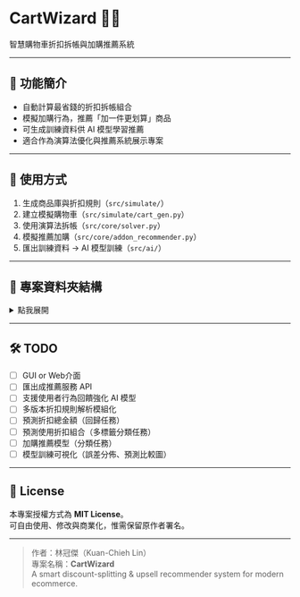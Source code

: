 # CartWizard 🧙‍♂️  
智慧購物車折扣拆帳與加購推薦系統

---

## 🧠 功能簡介
- 自動計算最省錢的折扣拆帳組合
- 模擬加購行為，推薦「加一件更划算」商品
- 可生成訓練資料供 AI 模型學習推薦
- 適合作為演算法優化與推薦系統展示專案

---

## 🚀 使用方式
1. 生成商品庫與折扣規則（`src/simulate/`）
2. 建立模擬購物車（`src/simulate/cart_gen.py`）
3. 使用演算法拆帳（`src/core/solver.py`）
4. 模擬推薦加購（`src/core/addon_recommender.py`）
5. 匯出訓練資料 → AI 模型訓練（`src/ai/`）

---

## 📁 專案資料夾結構

<details>
<summary>點我展開</summary>

<br>

```text
CartWizard/
├── data/                 // 測試資料與輸出資料
│   ├── raw/              // 原始商品庫、折扣規則（JSON/CSV）
│   ├── carts/            // 模擬生成的購物車資料
│   ├── results/          // 拆帳結果資料
│   └── training/         // AI 訓練資料（X, Y）
│
├── src/                  // 所有 Python 程式碼
│   ├── core/             // 核心邏輯：拆帳演算法、加購模擬
│   │   ├── cart.py
│   │   ├── discount.py
│   │   └── solver.py
│   ├── simulate/         // 測資模擬器（購物車、折扣、商品）
│   │   ├── product_gen.py
│   │   ├── cart_gen.py
│   │   └── discount_gen.py
│   ├── ai/               // AI 模型與訓練
│   │   ├── build_dataset.py
│   │   ├── train_model.py
│   │   └── predict.py
│   └── utils/            // 工具模組（JSON/CSV處理、格式轉換）
│       └── io_utils.py
│
├── notebooks/            // 測試、視覺化、分析 Jupyter 筆記本
│   └── analysis.ipynb
│
├── tests/                // 單元測試（pytest 或 unittest）
│   └── test_solver.py
│
├── README.md             // 專案說明
├── requirements.txt      // 安裝所需套件
├── .gitignore            // 忽略項目（建議加入 pycache、*.pyc、/data/results/ 等）
└── LICENSE               // 授權（可選 MIT 或 CC0）
```

</details>

---

## 🛠 TODO
- [ ] GUI or Web介面
- [ ] 匯出成推薦服務 API
- [ ] 支援使用者行為回饋強化 AI 模型
- [ ] 多版本折扣規則解析模組化
- [ ] 預測折扣總金額（回歸任務）
- [ ] 預測使用折扣組合（多標籤分類任務）
- [ ] 加購推薦模型（分類任務）
- [ ] 模型訓練可視化（誤差分佈、預測比較圖）

---

## 📜 License

本專案授權方式為 **MIT License**。  
可自由使用、修改與商業化，惟需保留原作者署名。

---

> 作者：林冠傑（Kuan-Chieh Lin）  
> 專案名稱：**CartWizard**  
> A smart discount-splitting & upsell recommender system for modern ecommerce.